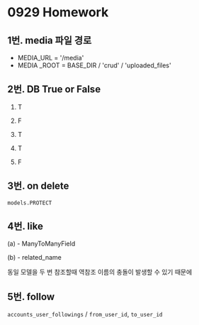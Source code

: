 # 0929 Homework

## 1번. media 파일 경로

- MEDIA_URL = '/media'
- MEDIA _ROOT = BASE_DIR / 'crud' / 'uploaded_files'



## 2번. DB True or False

1) T

2) F

3) T

4) T

5) F



## 3번. on delete

`models.PROTECT`



## 4번. like

(a) - ManyToManyField

(b) - related_name

동일 모델을 두 번 참조할때 역참조 이름의 충돌이 발생할 수 있기 때문에



## 5번. follow

`accounts_user_followings` / `from_user_id`, `to_user_id`

